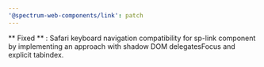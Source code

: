 ```yaml
---
'@spectrum-web-components/link': patch
---
```


** Fixed ** : Safari keyboard navigation compatibility for sp-link component by implementing an approach with shadow DOM delegatesFocus and explicit tabindex.
